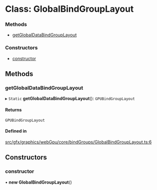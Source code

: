 # Class: GlobalBindGroupLayout


### Methods

- [getGlobalDataBindGroupLayout](GlobalBindGroupLayout.md#getglobaldatabindgrouplayout)

### Constructors

- [constructor](GlobalBindGroupLayout.md#constructor)

## Methods

### getGlobalDataBindGroupLayout

▸ `Static` **getGlobalDataBindGroupLayout**(): `GPUBindGroupLayout`

#### Returns

`GPUBindGroupLayout`

#### Defined in

[src/gfx/graphics/webGpu/core/bindGroups/GlobalBindGroupLayout.ts:6](https://github.com/Orillusion/orillusion/blob/main/src/gfx/graphics/webGpu/core/bindGroups/GlobalBindGroupLayout.ts#L6)

## Constructors

### constructor

• **new GlobalBindGroupLayout**()
